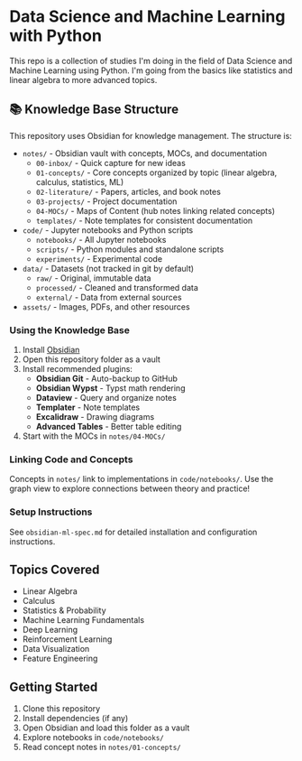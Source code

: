 # Data Science and Machine Learning with Python

This repo is a collection of studies I'm doing in the field of Data Science and Machine Learning using Python. I'm going from the basics like statistics and linear algebra to more advanced topics.

## 📚 Knowledge Base Structure

This repository uses Obsidian for knowledge management. The structure is:

- `notes/` - Obsidian vault with concepts, MOCs, and documentation
  - `00-inbox/` - Quick capture for new ideas
  - `01-concepts/` - Core concepts organized by topic (linear algebra, calculus, statistics, ML)
  - `02-literature/` - Papers, articles, and book notes
  - `03-projects/` - Project documentation
  - `04-MOCs/` - Maps of Content (hub notes linking related concepts)
  - `templates/` - Note templates for consistent documentation
- `code/` - Jupyter notebooks and Python scripts
  - `notebooks/` - All Jupyter notebooks
  - `scripts/` - Python modules and standalone scripts
  - `experiments/` - Experimental code
- `data/` - Datasets (not tracked in git by default)
  - `raw/` - Original, immutable data
  - `processed/` - Cleaned and transformed data
  - `external/` - Data from external sources
- `assets/` - Images, PDFs, and other resources

### Using the Knowledge Base

1. Install [Obsidian](https://obsidian.md/)
2. Open this repository folder as a vault
3. Install recommended plugins:
   - **Obsidian Git** - Auto-backup to GitHub
   - **Obsidian Wypst** - Typst math rendering
   - **Dataview** - Query and organize notes
   - **Templater** - Note templates
   - **Excalidraw** - Drawing diagrams
   - **Advanced Tables** - Better table editing
4. Start with the MOCs in `notes/04-MOCs/`

### Linking Code and Concepts

Concepts in `notes/` link to implementations in `code/notebooks/`. Use the graph view to explore connections between theory and practice!

### Setup Instructions

See `obsidian-ml-spec.md` for detailed installation and configuration instructions.

## Topics Covered

- Linear Algebra
- Calculus
- Statistics & Probability
- Machine Learning Fundamentals
- Deep Learning
- Reinforcement Learning
- Data Visualization
- Feature Engineering

## Getting Started

1. Clone this repository
2. Install dependencies (if any)
3. Open Obsidian and load this folder as a vault
4. Explore notebooks in `code/notebooks/`
5. Read concept notes in `notes/01-concepts/`
